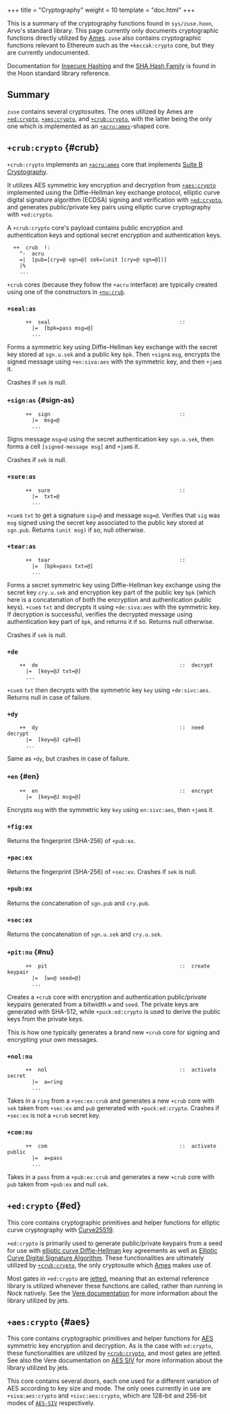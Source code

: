 +++
title = "Cryptography"
weight = 10
template = "doc.html"
+++

This is a summary of the cryptography functions found in `sys/zuse.hoon`, Arvo's
standard library. This page currently only documents cryptographic functions
directly utilized by [Ames](@/docs/arvo/ames/ames.md). `zuse` also contains
cryptographic functions relevant to Ethereum such as the `+keccak:crypto` core,
but they are currently undocumented.

Documentation for [Insecure Hashing](@/docs/hoon/reference/stdlib/2e.md) and the
[SHA Hash Family](@/docs/hoon/reference/stdlib/3d.md) is found in the Hoon standard
library reference.

## Summary

`zuse` contains several cryptosuites. The ones utilized by Ames are
[`+ed:crypto`](#ed), [`+aes:crypto`](#aes), and [`+crub:crypto`](#crub), with
the latter being the only one which is implemented as an [`+acru:ames`](@/docs/arvo/ames/cryptography.md#crypto-core)-shaped core.

## `+crub:crypto` {#crub}

`+crub:crypto` implements an
[`+acru:ames`](@/docs/arvo/ames/cryptography.md#crypto-core) core that implements
[Suite B Cryptography](https://en.wikipedia.org/wiki/NSA_Suite_B_Cryptography).

It utilizes AES symmetric key encryption and decryption from [`+aes:crypto`](#aes)
implemented using the Diffie-Hellman key exchange protocol, elliptic curve
digital signature algorithm (ECDSA) signing and verification with [`+ed:crypto`](#ed),
and generates public/private key pairs using elliptic curve cryptography with
`+ed:crypto`.

A `+crub:crypto` core's payload contains public encryption and authentication
keys and optional secret encryption and authentication keys.
```hoon
  ++  crub  !:
    ^-  acru
    =|  [pub=[cry=@ sgn=@] sek=(unit [cry=@ sgn=@])]
    |%
    ...
```
`+crub` cores (because they follow the `+acru` interface) are typically created using one of the constructors in [`+nu:crub`](#nu).

### `+seal:as`

```hoon
      ++  seal                                          ::
        |=  [bpk=pass msg=@]
        ...
```

Forms a symmetric key using Diffie-Hellman key exchange with the secret key
stored at `sgn.u.sek` and a public key `bpk`. Then `+sign`s `msg`, encrypts the
signed message using `+en:siva:aes` with the symmetric key, and then `+jam`s it.

Crashes if `sek` is null.

### `+sign:as` {#sign-as}

```hoon
      ++  sign                                          ::
        |=  msg=@
        ...
```

Signs message `msg=@` using the secret authentication key `sgn.u.sek`, then forms a
cell `[signed-message msg]` and `+jam`s it.

Crashes if `sek` is null.

### `+sure:as`

```hoon
      ++  sure                                          ::
        |=  txt=@
        ...
```

`+cue`s `txt` to get a signature `sig=@` and message `msg=@`. Verifies that
`sig` was `msg` signed using the secret key associated to the public key stored
at `sgn.pub`. Returns `(unit msg)` if so, null otherwise.

### `+tear:as`

```hoon
      ++  tear                                          ::
        |=  [bpk=pass txt=@]
        ...
```

Forms a secret symmetric key using Diffie-Hellman key exchange using the secret
key `cry.u.sek` and encryption key part of the public key `bpk` (which here is a
concatenation of both the encryption and authentication public keys). `+cue`s
`txt` and decrypts it using `+de:siva:aes` with the symmetric key. If decryption
is successful, verifies the decrypted message using authentication key part of
`bpk`, and returns it if so. Returns null otherwise.

Crashes if `sek` is null.

### `+de`

```hoon
    ++  de                                              ::  decrypt
      |=  [key=@J txt=@]
      ...
```

`+cue`s `txt` then decrypts with the symmetric key `key` using `+de:sivc:aes`.
Returns null in case of failure.

### `+dy`

```hoon
    ++  dy                                              ::  need decrypt
      |=  [key=@J cph=@]
      ...
```

Same as `+dy`, but crashes in case of failure.

### `+en` {#en}

```hoon
    ++  en                                              ::  encrypt
      |=  [key=@J msg=@]
```

Encrypts `msg` with the symmetric key `key` using `en:sivc:aes`, then `+jam`s
it.

### `+fig:ex`

Returns the fingerprint (SHA-256) of `+pub:ex`.

### `+pac:ex`

Returns the fingerprint (SHA-256) of `+sec:ex`. Crashes if `sek` is null.

### `+pub:ex`

Returns the concatenation of `sgn.pub` and `cry.pub`.

### `+sec:ex`

Returns the concatenation of `sgn.u.sek` and `cry.u.sek`.

### `+pit:nu` {#nu}

```hoon
      ++  pit                                           ::  create keypair
        |=  [w=@ seed=@]
        ...
```

Creates a `+crub` core with encryption and authentication public/private keypairs
generated from a bitwidth `w` and `seed`. The private keys are generated with
SHA-512, while `+puck:ed:crypto` is used to derive the public keys from the
private keys.

This is how one typically generates a brand new `+crub` core for signing and
encrypting your own messages.

### `+nol:nu`

```hoon
      ++  nol                                           ::  activate secret
        |=  a=ring
        ...
```

Takes in a `ring` from a `+sec:ex:crub` and generates a new `+crub` core with
`sek` taken from `+sec:ex` and `pub` generated with `+puck:ed:crypto`. Crashes
if `+sec:ex` is not a `+crub` secret key.

### `+com:nu`

```hoon
      ++  com                                           ::  activate public
        |=  a=pass
        ...
```

Takes in a `pass` from a `+pub:ex:crub` and generates a new `+crub` core with
`pub` taken from `+pub:ex` and null `sek`.

## `+ed:crypto` {#ed}

This core contains cryptographic primitives and helper functions for elliptic
curve cryptography with [Curve25519](https://en.wikipedia.org/wiki/Curve25519).

`+ed:crypto` is primarily used to generate public/private keypairs from a seed
for use with [elliptic curve
Diffie-Hellman](https://en.wikipedia.org/wiki/Elliptic-curve_Diffie%E2%80%93Hellman)
key agreements as well as [Elliptic Curve Digital Signature
Algorithm](https://en.wikipedia.org/wiki/Elliptic_Curve_Digital_Signature_Algorithm).
These functionalities are ultimately utilized by [`+crub:crypto`](#crub), the
only cryptosuite which [Ames](@/docs/arvo/ames/ames.md) makes use of.

Most gates in `+ed:crypto` are [jetted](@/docs/vere/jetting.md), meaning that an
external reference library is utilized whenever these functions are called,
rather than running in Nock natively. See the [Vere
documentation](@/docs/vere/cryptography.md#ed) for more information about the
library utilized by jets.

## `+aes:crypto` {#aes}

This core contains cryptographic primitives and helper functions for
[AES](https://en.wikipedia.org/wiki/Advanced_Encryption_Standard) symmetric key
encryption and decryption. As is the case with `ed:crypto`, these
functionalities are utilized by [`+crub:crypto`](#crub), and most gates are
jetted. See also the Vere documentation on [AES
SIV](@/docs/vere/cryptography.md#aes) for more information about the library
utilized by jets.

This core contains several doors, each one used for a different variation of AES
according to key size and mode. The only ones currently in use are
`+siva:aes:crypto` and `+sivc:aes:crypto`, which are 128-bit and
256-bit modes of [`AES-SIV`](https://www.aes-siv.com) respectively.
